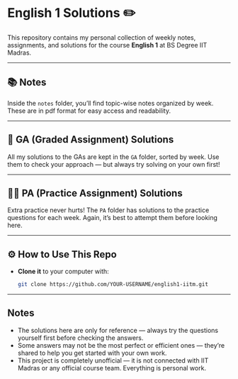 # English 1 Solutions ✏️

This repository contains my personal collection of weekly notes, assignments, and solutions for the course **English 1** at BS Degree IIT Madras.

---

## 📚 Notes

Inside the `notes` folder, you’ll find topic-wise notes organized by week. These are in pdf format for easy access and readability.

---

## 📝 GA (Graded Assignment) Solutions

All my solutions to the GAs are kept in the `GA` folder, sorted by week. Use them to check your approach — but always try solving on your own first!

---


## 🏋️‍♀️ PA (Practice Assignment) Solutions

Extra practice never hurts! The `PA` folder has solutions to the practice questions for each week. Again, it’s best to attempt them before looking here.

---


## ⚙️ How to Use This Repo

- **Clone it** to your computer with:  
  ```bash
  git clone https://github.com/YOUR-USERNAME/english1-iitm.git


---

## Notes
 - The solutions here are only for reference — always try the questions yourself first before checking the answers.
 - Some answers may not be the most perfect or efficient ones — they’re shared to help you get started with your own work.
 - This project is completely unofficial — it is not connected with IIT Madras or any official course team. Everything is personal work.

